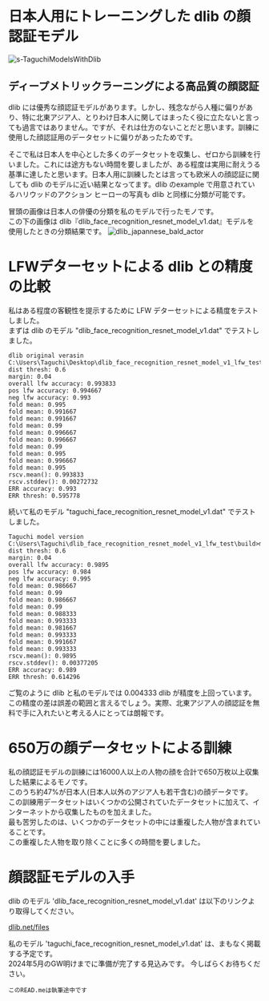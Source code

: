# 日本人用にトレーニングした dlib の顔認証モデル  

![s-TaguchiModelsWithDlib](https://github.com/TaguchiModels/dlibModels/assets/167880914/9aaf0909-b092-42a8-99a4-56c138455bc4)

## ディープメトリックラーニングによる高品質の顔認証  
dlib には優秀な顔認証モデルがあります。しかし、残念ながら人種に偏りがあり、特に北東アジア人、とりわけ日本人に関してはまったく役に立たないと言っても過言ではありません。ですが、それは仕方のないことだと思います。訓練に使用した顔認証用のデータセットに偏りがあったためです。  

そこで私は日本人を中心とした多くのデータセットを収集し、ゼロから訓練を行いました。これには途方もない時間を要しましたが、ある程度は実用に耐えうる基準に達したと思います。日本人用に訓練したとは言っても欧米人の顔認証に関しても dlib のモデルに近い結果となってます。dlib のexample で用意されているハリウッドのアクション ヒーローの写真も dlib と同様に分類が可能です。  

冒頭の画像は日本人の俳優の分類を私のモデルで行ったモノです。  
この下の画像は dlib『dlib_face_recognition_resnet_model_v1.dat』モデルを使用したときの分類結果です。
![dlib_japannese_bald_actor](https://github.com/TaguchiModels/dlibModels/assets/167880914/29b2776c-8e9b-47e9-aeec-778f4ba8009e)

# LFWデターセットによる dlib との精度の比較
私はある程度の客観性を提示するために LFW デターセットによる精度をテストしました。  
まずは dlib のモデル "dlib_face_recognition_resnet_model_v1.dat" でテストしました。  

```
dlib original verasin
C:\Users\Taguchi\Desktop\dlib_face_recognition_resnet_model_v1_lfw_test\build>main
dist thresh: 0.6
margin: 0.04
overall lfw accuracy: 0.993833
pos lfw accuracy: 0.994667
neg lfw accuracy: 0.993
fold mean: 0.995
fold mean: 0.991667
fold mean: 0.991667
fold mean: 0.99
fold mean: 0.996667
fold mean: 0.996667
fold mean: 0.99
fold mean: 0.995
fold mean: 0.996667
fold mean: 0.995
rscv.mean(): 0.993833
rscv.stddev(): 0.00272732
ERR accuracy: 0.993
ERR thresh: 0.595778
```

続いて私のモデル "taguchi_face_recognition_resnet_model_v1.dat" でテストしました。  

```
Taguchi model version
C:\Users\Taguchi\dlib_face_recognition_resnet_model_v1_lfw_test\build>main
dist thresh: 0.6
margin: 0.04
overall lfw accuracy: 0.9895
pos lfw accuracy: 0.984
neg lfw accuracy: 0.995
fold mean: 0.986667
fold mean: 0.99
fold mean: 0.986667
fold mean: 0.99
fold mean: 0.988333
fold mean: 0.993333
fold mean: 0.981667
fold mean: 0.993333
fold mean: 0.991667
fold mean: 0.993333
rscv.mean(): 0.9895
rscv.stddev(): 0.00377205
ERR accuracy: 0.989
ERR thresh: 0.614296
```

ご覧のように dlib と私のモデルでは 0.004333 dlib が精度を上回っています。  
この精度の差は誤差の範囲と言えるでしょう。実際、北東アジア人の顔認証を無料で手に入れたいと考える人にとっては朗報です。  

# 650万の顔データセットによる訓練
私の顔認証モデルの訓練には16000人以上の人物の顔を合計で650万枚以上収集した結果によるモノです。  
このうち約47%が日本人(日本人以外のアジア人も若干含む)の顔データです。
この訓練用データセットはいくつかの公開されていたデータセットに加えて、インターネットから収集したものを加えました。  
最も苦労したのは、いくつかのデータセットの中には重複した人物が含まれていることです。  
この重複した人物を取り除くことに多くの時間を要しました。  

# 顔認証モデルの入手
dlib のモデル 'dlib_face_recognition_resnet_model_v1.dat' は以下のリンクより取得してください。  

[dlib.net/files](http://dlib.net/files/)

私のモデル 'taguchi_face_recognition_resnet_model_v1.dat' は、まもなく掲載する予定です。  
2024年5月のGW明けまでに準備が完了する見込みです。
今しばらくお待ちください。

`このREAD.meは執筆途中です`
